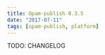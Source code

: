 ```yaml
---
title: Opam-publish 0.3.5
date: "2017-07-11"
tags: [opam-publish, platform]
---
```


TODO: CHANGELOG
